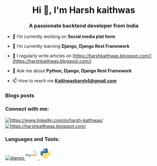 <h1 align="center">Hi 👋, I'm Harsh kaithwas</h1>
<h3 align="center">A passionate backtend developer from India</h3>

- 🔭 I’m currently working on **Social media plat form**

- 🌱 I’m currently learning **Django, Django Rest Framework**

- 📝 I regularly write articles on [https://harshkaithwas.blogspot.com/](https://harshkaithwas.blogspot.com/)

- 💬 Ask me about **Python, Django, Django Rest Framework**

- 📫 How to reach me **Kaithwasharsh4@gmail.com**

### Blogs posts
<!-- BLOG-POST-LIST:START -->
<!-- BLOG-POST-LIST:END -->

<h3 align="left">Connect with me:</h3>
<p align="left">
<a href="https://linkedin.com/in/https://www.linkedin.com/in/harsh-kaithwas/" target="blank"><img align="center" src="https://raw.githubusercontent.com/rahuldkjain/github-profile-readme-generator/master/src/images/icons/Social/linked-in-alt.svg" alt="https://www.linkedin.com/in/harsh-kaithwas/" height="30" width="40" /></a>
<a href="/https://harshkaithwas.blogspot.com/" target="blank"><img align="center" src="https://raw.githubusercontent.com/rahuldkjain/github-profile-readme-generator/master/src/images/icons/Social/rss.svg" alt="https://harshkaithwas.blogspot.com/" height="30" width="40" /></a>
</p>

<h3 align="left">Languages and Tools:</h3>
<p align="left"> <a href="https://www.djangoproject.com/" target="_blank" rel="noreferrer"> <img src="https://cdn.worldvectorlogo.com/logos/django.svg" alt="django" width="40" height="40"/> </a> <a href="https://www.mysql.com/" target="_blank" rel="noreferrer"> <img src="https://raw.githubusercontent.com/devicons/devicon/master/icons/mysql/mysql-original-wordmark.svg" alt="mysql" width="40" height="40"/> </a> <a href="https://www.python.org" target="_blank" rel="noreferrer"> <img src="https://raw.githubusercontent.com/devicons/devicon/master/icons/python/python-original.svg" alt="python" width="40" height="40"/> </a> </p>
